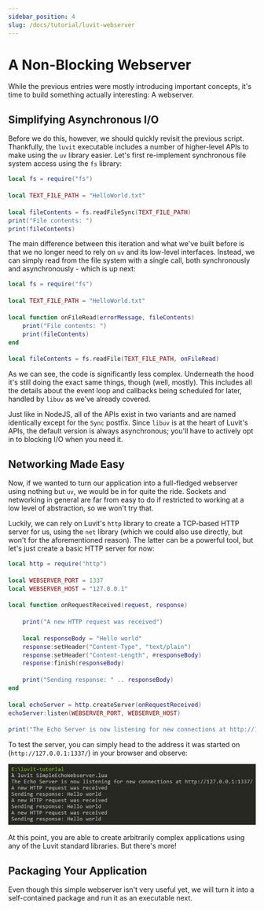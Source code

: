 ```yaml
---
sidebar_position: 4
slug: /docs/tutorial/luvit-webserver
---
```


# A Non-Blocking Webserver

While the previous entries were mostly introducing important concepts, it's time to build something actually interesting: A webserver.

## Simplifying Asynchronous I/O

Before we do this, however, we should quickly revisit the previous script. Thankfully, the ``luvit`` executable includes a number of higher-level APIs to make  using the ``uv`` library easier. Let's first re-implement synchronous file system access using the ``fs`` library:

```lua title="LuvitReadFileSyncDemo.lua"
local fs = require("fs")

local TEXT_FILE_PATH = "HelloWorld.txt"

local fileContents = fs.readFileSync(TEXT_FILE_PATH)
print("File contents: ")
print(fileContents)
```

The main difference between this iteration and what we've built before is that we no longer need to rely on ``uv`` and its low-level interfaces. Instead, we can simply read from the file system with a single call, both synchronously and asynchronously - which is up next:

```lua title="LuvitReadFileAsyncDemo.lua"
local fs = require("fs")

local TEXT_FILE_PATH = "HelloWorld.txt"

local function onFileRead(errorMessage, fileContents)
    print("File contents: ")
    print(fileContents)
end

local fileContents = fs.readFile(TEXT_FILE_PATH, onFileRead)
```
As we can see, the code is significantly less complex. Underneath the hood it's still doing the exact same things, though (well, mostly). This includes all the details about the event loop and callbacks being scheduled for later, handled by ``libuv`` as we've already covered.

Just like in NodeJS, all of the APIs exist in two variants and are named identically except for the ``Sync`` postfix. Since ``libuv`` is at the heart of Luvit's APIs, the default version is always asynchronous; you'll have to actively opt in to blocking I/O when you need it.

## Networking Made Easy

Now, if we wanted to turn our application into a full-fledged webserver using nothing but ``uv``, we would be in for quite the ride. Sockets and networking in general are far from easy to do if restricted to working at a low level of abstraction, so we won't try that.

Luckily, we can rely on Luvit's ``http`` library to create a TCP-based HTTP server for us, using the ``net`` library (which we could also use directly, but won't for the aforementioned reason). The latter can be a powerful tool, but let's just create a basic HTTP server for now:

```lua title="SimpleEchoWebserver.lua"
local http = require("http")

local WEBSERVER_PORT = 1337
local WEBSERVER_HOST = "127.0.0.1"

local function onRequestReceived(request, response)

    print("A new HTTP request was received")

    local responseBody = "Hello world"
    response:setHeader("Content-Type", "text/plain")
    response:setHeader("Content-Length", #responseBody)
    response:finish(responseBody)

    print("Sending response: " .. responseBody)
end

local echoServer = http.createServer(onRequestReceived)
echoServer:listen(WEBSERVER_PORT, WEBSERVER_HOST)

print("The Echo Server is now listening for new connections at http://127.0.0.1:1337/")
```

To test the server, you can simply head to the address it was started on (``http://127.0.0.1:1337/``) in your browser and observe:

![04-simple-echo-server.png](04-simple-echo-server.png)

At this point, you are able to create arbitrarily complex applications using any of the Luvit standard libraries. But there's more!

## Packaging Your Application

Even though this simple webserver isn't very useful yet, we will turn it into a self-contained package and run it as an executable next.